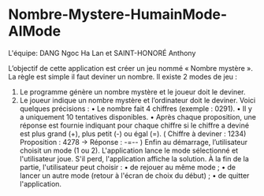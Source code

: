 # Nombre-Mystere-HumainMode-AIMode
L'équipe: DANG Ngoc Ha Lan et SAINT-HONORÉ Anthony 


L’objectif de cette application est créer un jeu nommé « Nombre mystère ». La règle est simple il faut deviner un 
nombre. Il existe 2 modes de jeu :
1) Le programme génère un nombre mystère et le joueur doit le deviner.
2) Le joueur indique un nombre mystère et l’ordinateur doit le deviner.
Voici quelques précisions :
• Le nombre fait 4 chiffres (exemple : 0291).
• Il y a uniquement 10 tentatives disponibles.
• Après chaque proposition, une réponse est fournie indiquant pour chaque chiffre si le chiffre a deviné est plus 
grand (+), plus petit (-) ou égal (=). ( Chiffre à deviner : 1234) Proposition : 4278 -> Réponse : -=-- )
Enfin au démarrage, l’utilisateur choisit un mode (1 ou 2). L'application lance le mode sélectionné et l'utilisateur joue. 
S'il perd, l'application affiche la solution.
À la fin de la partie, l'utilisateur peut choisir :
• de rejouer au même mode ;
• de lancer un autre mode (retour à l'écran de choix du début) ;
• de quitter l'application.
